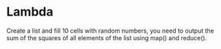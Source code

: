 # Lambda
Create a list and fill 10 cells with random numbers, you need to output the sum of the squares of all elements of the list using map() and reduce().
